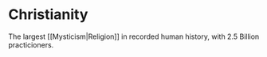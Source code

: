 # Christianity
The largest [[Mysticism|Religion]] in recorded human history, with 2.5 Billion practicioners.